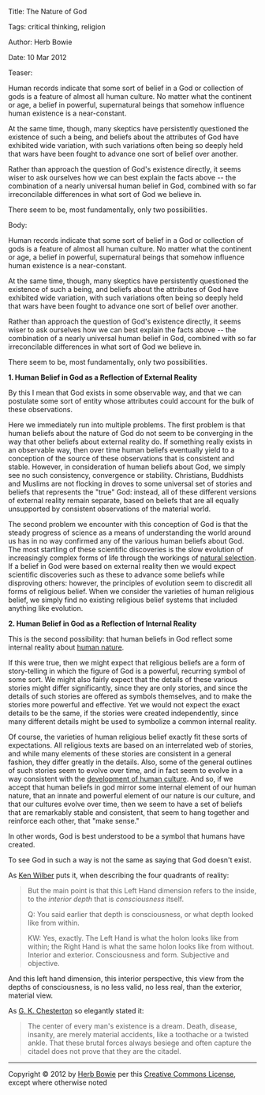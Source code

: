 Title: The Nature of God

Tags: critical thinking, religion

Author: Herb Bowie

Date: 10 Mar 2012

Teaser: 

Human records indicate that some sort of belief in a God or collection of gods is a feature of almost all human culture. No matter what the continent or age, a belief in powerful, supernatural beings that somehow influence human existence is a near-constant. 

At the same time, though, many skeptics have persistently questioned the existence of such a being, and beliefs about the attributes of God have exhibited wide variation, with such variations often being so deeply held that wars have been fought to advance one sort of belief over another. 

Rather than approach the question of God's existence directly, it seems wiser to ask ourselves how we can best explain the facts above -- the combination of a nearly universal human belief in God, combined with so far irreconcilable differences in what sort of God we believe in. 

There seem to be, most fundamentally, only two possibilities.

Body: 

Human records indicate that some sort of belief in a God or collection of gods is a feature of almost all human culture. No matter what the continent or age, a belief in powerful, supernatural beings that somehow influence human existence is a near-constant. 

At the same time, though, many skeptics have persistently questioned the existence of such a being, and beliefs about the attributes of God have exhibited wide variation, with such variations often being so deeply held that wars have been fought to advance one sort of belief over another. 

Rather than approach the question of God's existence directly, it seems wiser to ask ourselves how we can best explain the facts above -- the combination of a nearly universal human belief in God, combined with so far irreconcilable differences in what sort of God we believe in. 

There seem to be, most fundamentally, only two possibilities. 

**1. Human Belief in God as a Reflection of External Reality**

By this I mean that God exists in some observable way, and that we can postulate some sort of entity whose attributes could account for the bulk of these observations. 

Here we immediately run into multiple problems. The first problem is that human beliefs about the nature of God do not seem to be converging in the way that other beliefs about external reality do. If something really exists in an observable way, then over time human beliefs eventually yield to a conception of the source of these observations that is consistent and stable. However, in consideration of human beliefs about God, we simply see no such consistency, convergence or stability. Christians, Buddhists and Muslims are not flocking in droves to some universal set of stories and beliefs that represents the "true" God: instead, all of these different versions of external reality remain separate, based on beliefs that are all equally unsupported by consistent observations of the material world. 

The second problem we encounter with this conception of God is that the steady progress of science as a means of understanding the world around us has in no way confirmed any of the various human beliefs about God. The most startling of these scientific discoveries is the slow evolution of increasingly complex forms of life through the workings of [natural selection][natural-selection]. If a belief in God were based on external reality then we would expect scientific discoveries such as these to advance some beliefs while disproving others: however, the principles of evolution seem to discredit all forms of religious belief. When we consider the varieties of human religious belief, we simply find no existing religious belief systems that included anything like evolution. 

**2. Human Belief in God as a Reflection of Internal Reality**

This is the second possibility: that human beliefs in God reflect some internal reality about [human nature][human-nature]. 

If this were true, then we might expect that religious beliefs are a form of story-telling in which the figure of God is a powerful, recurring symbol of some sort. We might also fairly expect that the details of these various stories might differ significantly, since they are only stories, and since the details of such stories are offered as symbols themselves, and to make the stories more powerful and effective. Yet we would not expect the exact details to be the same, if the stories were created independently, since many different details might be used to symbolize a common internal reality. 

Of course, the varieties of human religious belief exactly fit these sorts of expectations. All religious texts are based on an interrelated web of stories, and while many elements of these stories are consistent in a general fashion, they differ greatly in the details. Also, some of the general outlines of such stories seem to evolve over time, and in fact seem to evolve in a way consistent with the [development of human culture][levels]. And so, if we accept that human beliefs in god mirror some internal element of our human nature, that an innate and powerful element of our nature is our culture, and that our cultures evolve over time, then we seem to have a set of beliefs that are remarkably stable and consistent, that seem to hang together and reinforce each other, that "make sense."

In other words, God is best understood to be a symbol that humans have created.

To see God in such a way is not the same as saying that God doesn't exist. 

As [Ken Wilber][wilber] puts it, when describing the four quadrants of reality:

> But the main point is that this Left Hand dimension refers to the inside, to the *interior depth* that is *consciousness* itself. 
>
> Q: You said earlier that depth is consciousness, or what depth looked like from within. 
>
> KW: Yes, exactly. The Left Hand is what the holon looks like from within; the Right Hand is what the same holon looks like from without. Interior and exterior. Consciousness and form. Subjective and objective.

And this left hand dimension, this interior perspective, this view from the depths of consciousness, is no less valid, no less real, than the exterior, material view.  

As [G. K. Chesterton][chesterton] so elegantly stated it:

> The center of every man's existence is a dream. Death, disease, insanity, are merely material accidents, like a toothache or a twisted ankle. That these brutal forces always besiege and often capture the citadel does not prove that they are the citadel. 

----

Copyright &copy; 2012 by [Herb Bowie](http://www.herbbowie.com) per this [Creative Commons License](http://creativecommons.org/licenses/by-nc-nd/3.0/), except where otherwise noted

[natural-selection]: http://en.wikipedia.org/wiki/Natural_selection
[human-nature]: human-nature
[levels]: developmental-levels
[chesterton]: center-every-mans-existence-dream
[wilber]: left-hand-dimension
